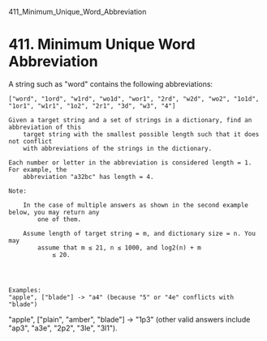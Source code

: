 411_Minimum_Unique_Word_Abbreviation
# 411. Minimum Unique Word Abbreviation

A string such as "word" contains the following abbreviations:

    ["word", "1ord", "w1rd", "wo1d", "wor1", "2rd", "w2d", "wo2", "1o1d", "1or1", "w1r1", "1o2", "2r1", "3d", "w3", "4"]

    Given a target string and a set of strings in a dictionary, find an abbreviation of this
        target string with the smallest possible length such that it does not conflict
        with abbreviations of the strings in the dictionary. 

    Each number or letter in the abbreviation is considered length = 1. For example, the
        abbreviation "a32bc" has length = 4.

    Note:
    
        In the case of multiple answers as shown in the second example below, you may return any
            one of them.
        
        Assume length of target string = m, and dictionary size = n. You may
            assume that m ≤ 21, n ≤ 1000, and log2(n) + m
                ≤ 20.
        
    
    

    Examples:
    "apple", ["blade"] -> "a4" (because "5" or "4e" conflicts with "blade")

"apple", ["plain", "amber", "blade"] -> "1p3" (other valid answers include "ap3", "a3e", "2p2", "3le", "3l1").